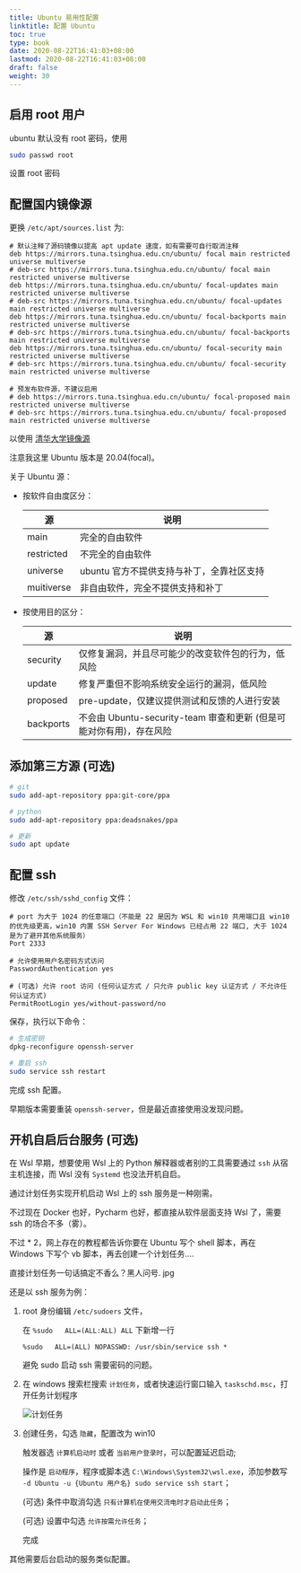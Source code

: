 ```yaml
---
title: Ubuntu 易用性配置
linktitle: 配置 Ubuntu
toc: true
type: book
date: 2020-08-22T16:41:03+08:00
lastmod: 2020-08-22T16:41:03+08:00
draft: false
weight: 30
---
```


## 启用 root 用户

ubuntu 默认没有 root 密码，使用

```bash
sudo passwd root
```

设置 root 密码

## 配置国内镜像源

更换 `/etc/apt/sources.list` 为:

```properties
# 默认注释了源码镜像以提高 apt update 速度，如有需要可自行取消注释
deb https://mirrors.tuna.tsinghua.edu.cn/ubuntu/ focal main restricted universe multiverse
# deb-src https://mirrors.tuna.tsinghua.edu.cn/ubuntu/ focal main restricted universe multiverse
deb https://mirrors.tuna.tsinghua.edu.cn/ubuntu/ focal-updates main restricted universe multiverse
# deb-src https://mirrors.tuna.tsinghua.edu.cn/ubuntu/ focal-updates main restricted universe multiverse
deb https://mirrors.tuna.tsinghua.edu.cn/ubuntu/ focal-backports main restricted universe multiverse
# deb-src https://mirrors.tuna.tsinghua.edu.cn/ubuntu/ focal-backports main restricted universe multiverse
deb https://mirrors.tuna.tsinghua.edu.cn/ubuntu/ focal-security main restricted universe multiverse
# deb-src https://mirrors.tuna.tsinghua.edu.cn/ubuntu/ focal-security main restricted universe multiverse

# 预发布软件源，不建议启用
# deb https://mirrors.tuna.tsinghua.edu.cn/ubuntu/ focal-proposed main restricted universe multiverse
# deb-src https://mirrors.tuna.tsinghua.edu.cn/ubuntu/ focal-proposed main restricted universe multiverse
```

以使用 [清华大学镜像源](https://mirrors.tuna.tsinghua.edu.cn/help/ubuntu/)

注意我这里 Ubuntu 版本是 20.04(focal)。

关于 Ubuntu 源：

- 按软件自由度区分：

  | 源         | 说明                                     |
  | ---------- | ---------------------------------------- |
  | main       | 完全的自由软件                           |
  | restricted | 不完全的自由软件                         |
  | universe   | ubuntu 官方不提供支持与补丁，全靠社区支持 |
  | muitiverse | 非自由软件，完全不提供支持和补丁         |

- 按使用目的区分：

  | 源        | 说明                                                             |
  | --------- | ---------------------------------------------------------------- |
  | security  | 仅修复漏洞，并且尽可能少的改变软件包的行为，低风险               |
  | update    | 修复严重但不影响系统安全运行的漏洞，低风险                       |
  | proposed  | pre-update，仅建议提供测试和反馈的人进行安装                     |
  | backports | 不会由 Ubuntu-security-team 审查和更新 (但是可能对你有用)，存在风险 |

## 添加第三方源 (可选)

```bash
# git
sudo add-apt-repository ppa:git-core/ppa

# python
sudo add-apt-repository ppa:deadsnakes/ppa

# 更新
sudo apt update
```

## 配置 ssh

修改 `/etc/ssh/sshd_config` 文件：

```properties
# port 为大于 1024 的任意端口（不能是 22 是因为 WSL 和 win10 共用端口且 win10 的优先级更高，win10 内置 SSH Server For Windows 已经占用 22 端口, 大于 1024 是为了避开其他系统服务）
Port 2333

# 允许使用用户名密码方式访问
PasswordAuthentication yes

# (可选) 允许 root 访问 (任何认证方式 / 只允许 public key 认证方式 / 不允许任何认证方式)
PermitRootLogin yes/without-password/no
```

保存，执行以下命令：

```bash
# 生成密钥
dpkg-reconfigure openssh-server

# 重启 ssh
sudo service ssh restart
```

完成 ssh 配置。

早期版本需要重装 `openssh-server`，但是最近直接使用没发现问题。

## 开机自启后台服务 (可选)

在 Wsl 早期，想要使用 Wsl 上的 Python 解释器或者别的工具需要通过 `ssh` 从宿主机连接，而 Wsl 没有 `Systemd` 也没法开机自启。

通过计划任务实现开机启动 Wsl 上的 ssh 服务是一种刚需。

不过现在 Docker 也好，Pycharm 也好，都直接从软件层面支持 Wsl 了，需要 ssh 的场合不多（雾）。

不过 * 2，网上存在的教程都告诉你要在 Ubuntu 写个 shell 脚本，再在 Windows 下写个 vb 脚本，再去创建一个计划任务....

直接计划任务一句话搞定不香么？黑人问号. jpg

还是以 ssh 服务为例：

1. root 身份编辑 `/etc/sudoers` 文件，

   在 `%sudo   ALL=(ALL:ALL) ALL` 下新增一行

   `%sudo   ALL=(ALL) NOPASSWD: /usr/sbin/service ssh *`

   避免 sudo 启动 ssh 需要密码的问题。

2. 在 windows 搜索栏搜索 `计划任务`，或者快速运行窗口输入 `taskschd.msc`，打开任务计划程序

   ![计划任务](https://i.loli.net/2021/06/17/U6citdO2upQAW4R.png)

3. 创建任务，勾选 `隐藏`，配置改为 win10

   触发器选 `计算机启动时` 或者 `当前用户登录时`，可以配置延迟启动;

   操作是 `启动程序`，程序或脚本选 `C:\Windows\System32\wsl.exe`，添加参数写 `-d Ubuntu -u {Ubuntu 用户名} sudo service ssh start`；

   (可选) 条件中取消勾选 `只有计算机在使用交流电时才启动此任务`；

   (可选) 设置中勾选 `允许按需允许任务`；

   完成

其他需要后台启动的服务类似配置。
